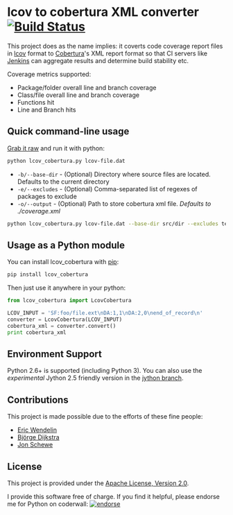 # lcov to cobertura XML converter [![Build Status](https://secure.travis-ci.org/eriwen/lcov-to-cobertura-xml.png?branch=master)](http://travis-ci.org/eriwen/lcov-to-cobertura-xml)

This project does as the name implies: it coverts code coverage report
files in [lcov](http://ltp.sourceforge.net/coverage/lcov.php) format to
[Cobertura](http://cobertura.sourceforge.net/)'s XML report format so that
CI servers like [Jenkins](http://jenkins-ci.org) can aggregate results and
determine build stability etc.

Coverage metrics supported:

 - Package/folder overall line and branch coverage
 - Class/file overall line and branch coverage
 - Functions hit
 - Line and Branch hits

## Quick command-line usage

[Grab it raw](https://raw.github.com/eriwen/lcov-to-cobertura-xml/master/lcov_cobertura/lcov_cobertura.py) and run it with python:
```bash
python lcov_cobertura.py lcov-file.dat
```

 - `-b/--base-dir` - (Optional) Directory where source files are located. Defaults to the current directory
 - `-e/--excludes` - (Optional) Comma-separated list of regexes of packages to exclude
 - `-o/--output` - (Optional) Path to store cobertura xml file. _Defaults to ./coverage.xml_

```bash
python lcov_cobertura.py lcov-file.dat --base-dir src/dir --excludes test.lib --output build/coverage.xml
```

## Usage as a Python module

You can install lcov_cobertura with [pip](http://pypi.python.org/pypi/pip):
```bash
pip install lcov_cobertura
```

Then just use it anywhere in your python:
```python
from lcov_cobertura import LcovCobertura

LCOV_INPUT = 'SF:foo/file.ext\nDA:1,1\nDA:2,0\nend_of_record\n'
converter = LcovCobertura(LCOV_INPUT)
cobertura_xml = converter.convert()
print cobertura_xml
```

## Environment Support

Python 2.6+ is supported (including Python 3). You can also use the *experimental* Jython 2.5 friendly 
version in the [jython branch](https://github.com/eriwen/lcov-to-cobertura-xml/tree/jython).

## Contributions
This project is made possible due to the efforts of these fine people:

 - [Eric Wendelin](http://eriwen.com)
 - [Björge Dijkstra](https://github.com/bjd)
 - [Jon Schewe](http://mtu.net/~jpschewe)

## License
This project is provided under the [Apache License, Version 2.0](http://www.apache.org/licenses/LICENSE-2.0).

I provide this software free of charge. If you find it helpful, please endorse me for Python on coderwall: [![endorse](http://api.coderwall.com/eriwen/endorsecount.png)](http://coderwall.com/eriwen)
